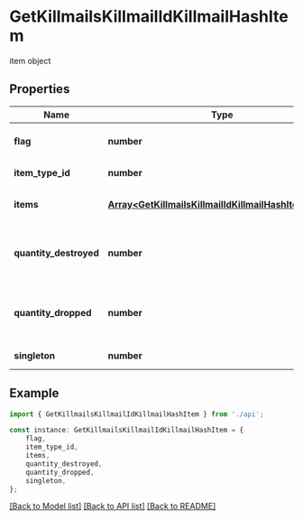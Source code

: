 # GetKillmailsKillmailIdKillmailHashItem

item object

## Properties

Name | Type | Description | Notes
------------ | ------------- | ------------- | -------------
**flag** | **number** | Flag for the location of the item  | [default to undefined]
**item_type_id** | **number** | item_type_id integer | [default to undefined]
**items** | [**Array&lt;GetKillmailsKillmailIdKillmailHashItemsItem&gt;**](GetKillmailsKillmailIdKillmailHashItemsItem.md) | items array | [optional] [default to undefined]
**quantity_destroyed** | **number** | How many of the item were destroyed if any  | [optional] [default to undefined]
**quantity_dropped** | **number** | How many of the item were dropped if any  | [optional] [default to undefined]
**singleton** | **number** | singleton integer | [default to undefined]

## Example

```typescript
import { GetKillmailsKillmailIdKillmailHashItem } from './api';

const instance: GetKillmailsKillmailIdKillmailHashItem = {
    flag,
    item_type_id,
    items,
    quantity_destroyed,
    quantity_dropped,
    singleton,
};
```

[[Back to Model list]](../README.md#documentation-for-models) [[Back to API list]](../README.md#documentation-for-api-endpoints) [[Back to README]](../README.md)
